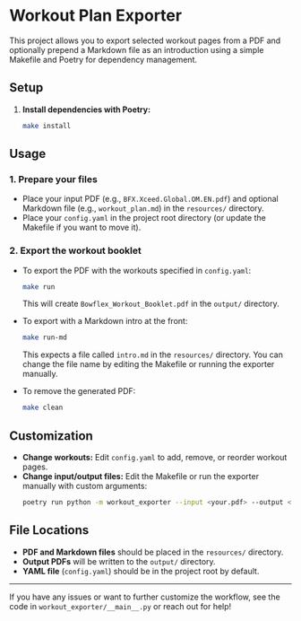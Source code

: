 # Workout Plan Exporter

This project allows you to export selected workout pages from a PDF and optionally prepend a Markdown file as an introduction using a simple Makefile and Poetry for dependency management.

## Setup

1. **Install dependencies with Poetry:**
   ```sh
   make install
   ```

## Usage

### 1. Prepare your files
- Place your input PDF (e.g., `BFX.Xceed.Global.OM.EN.pdf`) and optional Markdown file (e.g., `workout_plan.md`) in the `resources/` directory.
- Place your `config.yaml` in the project root directory (or update the Makefile if you want to move it).

### 2. Export the workout booklet

- To export the PDF with the workouts specified in `config.yaml`:
  ```sh
  make run
  ```
  This will create `Bowflex_Workout_Booklet.pdf` in the `output/` directory.

- To export with a Markdown intro at the front:
  ```sh
  make run-md
  ```
  This expects a file called `intro.md` in the `resources/` directory. You can change the file name by editing the Makefile or running the exporter manually.

- To remove the generated PDF:
  ```sh
  make clean
  ```

## Customization
- **Change workouts:** Edit `config.yaml` to add, remove, or reorder workout pages.
- **Change input/output files:** Edit the Makefile or run the exporter manually with custom arguments:
  ```sh
  poetry run python -m workout_exporter --input <your.pdf> --output <output.pdf> --yaml <your.yaml> --markdown <your.md>
  ```

## File Locations
- **PDF and Markdown files** should be placed in the `resources/` directory.
- **Output PDFs** will be written to the `output/` directory.
- **YAML file** (`config.yaml`) should be in the project root by default.

---

If you have any issues or want to further customize the workflow, see the code in `workout_exporter/__main__.py` or reach out for help!

